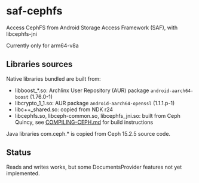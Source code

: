 # saf-cephfs

Access CephFS from Android Storage Access Framework (SAF), with libcephfs-jni

Currently only for arm64-v8a

## Libraries sources

Native libraries bundled are built from:

* libboost_\*.so: Archlinx User Repository (AUR) package `android-aarch64-boost` (1.76.0-1)
* libcrypto\_1\_1.so: AUR package `android-aarch64-openssl` (1.1.1.p-1)
* libc++\_shared.so: copied from NDK r24
* libcephfs.so, libceph-common.so, libcephfs\_jni.so: built from Ceph Quincy, see [COMPILING-CEPH.md](COMPILING-CEPH.md) for build instructions

Java libraries com.ceph.\* is copied from Ceph 15.2.5 source code.

## Status

Reads and writes works, but some DocumentsProvider features not yet implemented.
